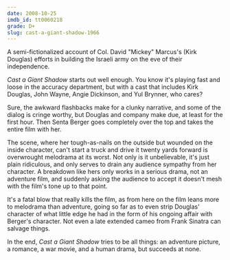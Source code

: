 ```yaml
---
date: 2008-10-25
imdb_id: tt0060218
grade: D+
slug: cast-a-giant-shadow-1966
---
```


A semi-fictionalized account of Col. David "Mickey" Marcus's (Kirk Douglas) efforts in building the Israeli army on the eve of their independence.

_Cast a Giant Shadow_ starts out well enough. You know it's playing fast and loose in the accuracy department, but with a cast that includes Kirk Douglas, John Wayne, Angie Dickinson, and Yul Brynner, who cares?

Sure, the awkward flashbacks make for a clunky narrative, and some of the dialog is cringe worthy, but Douglas and company make due, at least for the first hour. Then Senta Berger goes completely over the top and takes the entire film with her.

The scene, where her tough-as-nails on the outside but wounded on the inside character, can't start a truck and drive it twenty yards forward is overwrought melodrama at its worst. Not only is it unbelievable, it's just plain ridiculous, and only serves to drain any audience sympathy from her character. A breakdown like hers only works in a serious drama, not an adventure film, and suddenly asking the audience to accept it doesn't mesh with the film's tone up to that point.

It's a fatal blow that really kills the film, as from here on the film leans more to melodrama than adventure, going so far as to even strip Douglas' character of what little edge he had in the form of his ongoing affair with Berger's character. Not even a late extended cameo from Frank Sinatra can salvage things.

In the end, _Cast a Giant Shadow_ tries to be all things: an adventure picture, a romance, a war movie, and a human drama, but succeeds at none.
